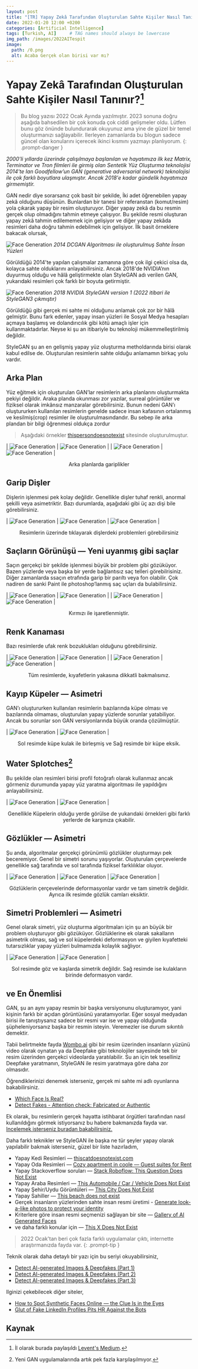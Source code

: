 ```yaml
---
layout: post
title: "[TR] Yapay Zekâ Tarafından Oluşturulan Sahte Kişiler Nasıl Tanınır?"
date: 2022-01-20 12:00 +0200
categories: [Artificial Intelligence]
tags: [Turkish, AI]     # TAG names should always be lowercase
img_path: /images/2022AITespit
image:
  path: /0.png
  alt: Acaba Gerçek olan birisi var mı?
---
```


# Yapay Zekâ Tarafından Oluşturulan Sahte Kişiler Nasıl Tanınır?[^1]

> Bu blog yazısı 2022 Ocak Ayında yazılmıştır. 2023 sonuna doğru aşağıda bahsedilen bir çok konuda çok ciddi gelişmeler oldu. Lütfen bunu göz önünde bulundurarak okuyunuz ama yine de güzel bir temel oluşturmanızı sağlayabilir. Ilerleyen zamanlarda bu blogun sadece güncel olan konularını içerecek ikinci kısmını yazmayı planlıyorum.
{: .prompt-danger }

*2000'li yıllarda üzerinde çalışılmaya başlanılan ve hayatımıza ilk kez Matrix, Terminator ve Tron filmleri ile girmiş olan Sentetik Yüz Oluşturma teknolojisi 2014'te Ian Goodfellow’un GAN (generative adversarial network) teknolojisi ile çok farklı boyutlara ulaşmıştır. Ancak 2018'e kadar gündelik hayatımıza girmemiştir.*

GAN nedir diye sorarsanız çok basit bir şekilde, İki adet öğrenebilen yapay zekâ olduğunu düşünün. Bunlardan bir tanesi bir referanstan (komut/resim) yola çıkarak yapay bir resim oluşturuyor\. Diğer yapay zekâ da bu resmin gerçek olup olmadığını tahmin etmeye çalışıyor\. Bu şekilde resmi oluşturan yapay zekâ tahmin edilememek için gelişiyor ve diğer yapay zekâda resimleri daha doğru tahmin edebilmek için gelişiyor\. İlk basit örneklere bakacak olursak,

![Face Generation](/1.png)
*2014 DCGAN Algoritması ile oluşturulmuş Sahte İnsan Yüzleri*

Görüldüğü 2014'te yapılan çalışmalar zamanına göre çok ilgi çekici olsa da, kolayca sahte olduklarını anlayabilirsiniz. Ancak 2018'de NVIDIA’nın duyurmuş olduğu ve hâlâ geliştirmekte olan StyleGAN adı verilen GAN, yukarıdaki resimleri çok farklı bir boyuta getirmiştir.

![Face Generation](/0.png)
*2018 NVIDIA StyleGAN version 1 (2022 itibari ile StyleGAN3 çıkmıştır)*

Görüldüğü gibi gerçek mi sahte mi olduğunu anlamak çok zor bir hâlâ gelmiştir. Bunu fark edenler, yapay insan yüzleri ile Sosyal Medya hesapları açmaya başlamış ve dolandırıcılık gibi kötü amaçlı işler için kullanmaktadırlar. Neyse ki şu an itibariyle bu teknoloji mükemmelleştirilmiş değildir.

StyleGAN şu an en gelişmiş yapay yüz oluşturma metholdarında birisi olarak kabul edilse de. Oluşturulan resimlerin sahte olduğu anlamamın birkaç yolu vardır.

## Arka Plan

Yüz eğitmek için oluşturulan GAN’lar resimlerin arka planlarını oluşturmakta pekiyi değildir. Araka planda okunması zor yazılar, surreal görüntüler ve fiziksel olarak imkânsız manzaralar görebilirsiniz. Bunun nedeni GAN’ı oluştururken kullanılan resimlerin genelde sadece insan kafasının ortalanmış ve kesilmiş(crop) resimler ile oluşturulmasındandır. Bu sebep ile arka plandan bir bilgi öğrenmesi oldukça zordur

> Aşağıdaki örnekler [thispersondoesnotexist](https://thispersondoesnotexist.com/) sitesinde oluşturulmuştur.

| ![Face Generation](/2.jpeg) | ![Face Generation](/3.jpeg) |
| ![Face Generation](/4.jpeg) | ![Face Generation](/5.jpeg) |

<p style="text-align: center;"> Arka planlarda gariplikler</p>

## Garip Dişler

Dişlerin işlenmesi pek kolay değildir. Genellikle dişler tuhaf renkli, anormal şekilli veya asimetriktir. Bazı durumlarda, aşağıdaki gibi üç azı dişi bile görebilirsiniz.

| ![Face Generation](/6.jpeg) | ![Face Generation](/7.jpeg) | ![Face Generation](/8.jpeg) |

<p style="text-align: center;"> Resimlerin üzerinde tıklayarak dişlerdeki problemleri görebilirsiniz</p>

## Saçların Görünüşü — Yeni uyanmış gibi saçlar

Saçın gerçekçi bir şekilde işlenmesi büyük bir problem gibi gözüküyor. Bazen yüzlerde veya başka bir yerde bağlantısız saç telleri görebilrisiniz. Diğer zamanlarda ssaçın etrafında garip bir parıltı veya fon olabilir. Çok nadiren de sanki Paint ile photoshop’lanmış saç uçları da bulabilirsiniz.

| ![Face Generation](/9.jpeg) | ![Face Generation](/10.jpeg) |
| ![Face Generation](/11.jpeg) | ![Face Generation](/12.jpeg) |

<p style="text-align: center;"> Kırmızı ile işaretlenmiştir.</p>

## Renk Kanaması

Bazı resimlerde ufak renk bozuklukları olduğunu görebilirsiniz.

| ![Face Generation](/13.jpeg) | ![Face Generation](/14.jpeg) |
| ![Face Generation](/15.jpeg) | ![Face Generation](/16.jpeg) |

<p style="text-align: center;">Tüm resimlerde, kıyafetlerin yakasına dikkatli bakmalısınız.</p>

## Kayıp Küpeler — Asimetri

GAN’ı oluştururken kullanılan resimlerin bazılarında küpe olması ve bazılarında olmaması, oluşturulan yapay yüzlerde sorunlar yatabiliyor. Ancak bu sorunlar son GAN versiyonlarında büyük oranda çözülmüştür.

| ![Face Generation](/17.jpeg) | ![Face Generation](/18.jpeg) |

<p style="text-align: center;">Sol resimde küpe kulak ile birleşmiş ve Sağ resimde bir küpe eksik.</p>

## Water Splotches[^2]

Bu şekilde olan resimleri birisi profil fotoğrafı olarak kullanmaz ancak görmeniz durumunda yapay yüz yaratma algoritması ile yapıldığını anlayabilirsiniz.

| ![Face Generation](/19.jpeg) | ![Face Generation](/20.jpeg) |

<p style="text-align: center;">Genellikle Küpelerin olduğu yerde görülse de yukarıdaki örnekleri gibi farklı yerlerde de karşınıza çıkabilir.</p>

## Gözlükler — Asimetri

Şu anda, algoritmalar gerçekçi görünümlü gözlükler oluşturmayı pek beceremiyor. Genel bir simetri sorunu yaşıyorlar. Oluşturulan çerçevelerde genellikle sağ tarafında ve sol tarafında fiziksel farklılıklar oluyor.

| ![Face Generation](/21.jpeg) | ![Face Generation](/18.jpeg) | ![Face Generation](/22.jpeg) |

<p style="text-align: center;">Gözlüklerin çerçevelerinde deformasyonlar vardır ve tam simetrik değildir. Ayrıca ilk resimde gözlük camları eksiktir.</p>

## Simetri Problemleri — Asimetri

Genel olarak simetri, yüz oluşturma algoritmaları için şu an büyük bir problem oluşturuyor gibi gözüküyor. Gözlüklerine ek olarak sakalların asimetrik olması, sağ ve sol küpelerdeki deformasyon ve giyilen kıyafetteki tutarsızlıklar yapay yüzleri bulmamızda kolaylık sağlıyor.

| ![Face Generation](/23.jpeg) | ![Face Generation](/24.jpeg) |

<p style="text-align: center;">Sol resimde göz ve kaşlarda simetrik değildir. Sağ resimde ise kulakların birinde deformasyon vardır.</p>

## ve En Önemlisi

GAN, şu an aynı yapay resmin bir başka versiyonunu oluşturamıyor, yani kişinin farklı bir açıdan görüntüsünü yaratamıyorlar. Eğer sosyal medyadan birisi ile tanıştıysanız sadece bir resmi var ise ve yapay olduğunda şüpheleniyorsanız başka bir resmin isteyin. Veremezler ise durum sıkıntılı demektir.

Tabii belirtmekte fayda [Wombo.ai](https://www.w.ai/) gibi bir resim üzerinden insanların yüzünü video olarak oynatan ya da Deepfake gibi teknolojiler sayesinde tek bir resim üzerinden gerçekci videolarda yaratılabilir. Su an için tek teselliniz Deepfake yaratmanın, StyleGAN ile resim yaratmaya göre daha zor olmasıdır.

Öğrendiklerinizi denemek isterseniz, gerçek mi sahte mi adlı oyunlarına bakabilirsiniz.

- [Which Face Is Real?](https://www.whichfaceisreal.com/learn.html)
- [Detect Fakes - Attention check: Fabricated or Authentic](https://detectfakes.media.mit.edu/)

Ek olarak, bu resimlerin gerçek hayatta istihbarat örgütleri tarafından nasıl kullanıldığını görmek istiyorsanız bu habere bakmanızda fayda var. [Incelemek isterseniz buradan bakabilirsiniz.](https://apnews.com/article/ap-top-news-artificial-intelligence-social-platforms-think-tanks-politics-bc2f19097a4c4fffaa00de6770b8a60d)

Daha farklı teknikler ve StyleGAN ile başka ne tür şeyler yapay olarak yapılabilir bakmak isterseniz, güzel bir liste hazırladım,

- Yapay Kedi Resimleri — [thiscatdoesnotexist.com](https://thiscatdoesnotexist.com/)
- Yapay Oda Resimleri — [Cozy apartment in coole — Guest suites for Rent](https://thisrentaldoesnotexist.com/)
- Yapay Stackoverflow soruları — [Stack Roboflow: This Question Does Not Exist](https://stackroboflow.com/)
- Yapay Araba Resimleri — [This Automobile / Car / Vehicle Does Not Exist](https://www.thisautomobiledoesnotexist.com/)
- Yapay Şehir/Uydu Görüntüleri — [This City Does Not Exist](https://thiscitydoesnotexist.com/)
- Yapay Sahiller — [This beach does not exist](https://thisbeachdoesnotexist.com/)
- Gerçek insanların yüzlerinden sahte insan resmi üretimi - [Generate look-a-like photos to protect your identity](https://generated.photos/anonymizer)
- Kriterlere göre insan resmi seçmenizi sağlayan bir site — [Gallery of AI Generated Faces](https://generated.photos/faces)
- ve daha farklı konular için — [This X Does Not Exist](https://thisxdoesnotexist.com/)

> 2022 Ocak'tan beri çok fazla farklı uygulamalar çıktı, internette araştırmanızda fayda var.
{: .prompt-tip }

Teknik olarak daha detaylı bir yazı için bu seriyi okuyabilirsiniz,

- [Detect AI-generated Images & Deepfakes (Part 1)](https://jonathan-hui.medium.com/detect-ai-generated-images-deepfakes-part-1-b518ed5075f4)
- [Detect AI-generated Images & Deepfakes (Part 2)](https://jonathan-hui.medium.com/detect-ai-generated-images-deepfakes-part-2-436c57eeb878)
- [Detect AI-generated Images & Deepfakes (Part 3)](https://jonathan-hui.medium.com/detect-ai-generated-images-deepfakes-part-3-9c3fdf97d572)

Ilginizi çekebilecek diğer siteler,

- [How to Spot Synthetic Faces Online — the Clue Is in the Eyes](https://www.discovermagazine.com/technology/how-to-spot-synthetic-faces-online-the-clue-is-in-the-eyes)
- [Glut of Fake LinkedIn Profiles Pits HR Against the Bots](https://krebsonsecurity.com/2022/10/glut-of-fake-linkedin-profiles-pits-hr-against-the-bots/)

## Kaynak

[^1]: İl olarak burada paylaşıldı [Levent's Medium](https://medium.com/@leventd/yapay-zeka-taraf%C4%B1ndan-olu%C5%9Fturulan-sahte-ki%C5%9Filer-nas%C4%B1l-tan%C4%B1n%C4%B1r-eeac3aa1dde1).
[^2]: Yeni GAN uygulamalarında artık pek fazla karşılaşılmıyor.
